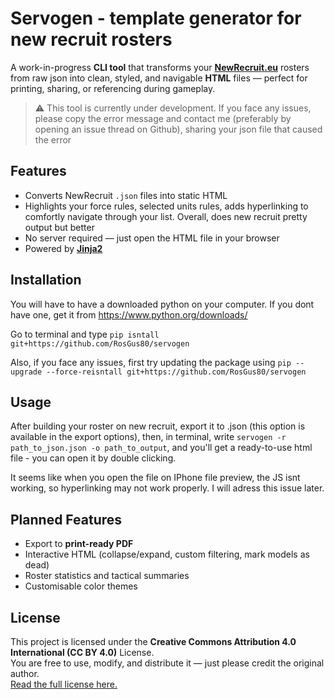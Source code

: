 # Servogen - template generator for new recruit rosters

A work-in-progress **CLI tool** that transforms your **[NewRecruit.eu](https://newrecruit.eu)** rosters from raw json into clean, styled, and navigable **HTML** files — perfect for printing, sharing, or referencing during gameplay.

> ⚠️ This tool is currently under development. If you face any issues, please copy the error message and contact me (preferably by opening an issue thread on Github), sharing your json file that caused the error

## Features

* Converts NewRecruit `.json` files into static HTML  
* Highlights your force rules, selected units rules, adds hyperlinking to comfortly navigate through your list. Overall, does new recruit pretty output but better
* No server required — just open the HTML file in your browser  
* Powered by **[Jinja2](https://jinja.palletsprojects.com/)**


## Installation 
You will have to have a downloaded python on your computer. If you dont have one, get it from https://www.python.org/downloads/

Go to terminal and type `pip isntall git+https://github.com/RosGus80/servogen`

Also, if you face any issues, first try updating the package using `pip --upgrade --force-reisntall git+https://github.com/RosGus80/servogen`

## Usage
After building your roster on new recruit, export it to .json (this option is available in the export options), then, in terminal, write `servogen -r path_to_json.json -o path_to_output`, and you'll get a ready-to-use html file - you can open it by double clicking.

It seems like when you open the file on IPhone file preview, the JS isnt working, so hyperlinking may not work properly. I will adress this issue later.

## Planned Features

* Export to **print-ready PDF**  
* Interactive HTML (collapse/expand, custom filtering, mark models as dead)  
* Roster statistics and tactical summaries  
* Customisable color themes

## License

This project is licensed under the **Creative Commons Attribution 4.0 International (CC BY 4.0)** License.  
You are free to use, modify, and distribute it — just please credit the original author.  
[Read the full license here.](https://creativecommons.org/licenses/by/4.0/)
